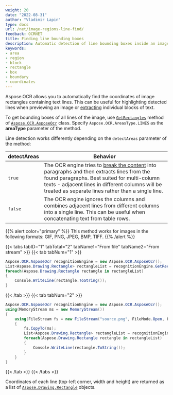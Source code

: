 ```yaml
---
weight: 20
date: "2022-08-31"
author: "Vladimir Lapin"
type: docs
url: /net/image-regions-line-find/
feedback: OCRNET
title: Finding line bounding boxes
description: Automatic detection of line bounding boxes inside an image.
keywords:
- area
- region
- block
- rectangle
- box
- boundary
- coordinates
---
```


Aspose.OCR allows you to automatically find the coordinates of image rectangles containing text lines. This can be useful for highlighting detected lines when previewing an image or [extracting](/ocr/net/image-regions-extract/) individual blocks of text.

To get bounding boxes of all lines of the image, use [`GetRectangles`](https://reference.aspose.com/ocr/net/aspose.ocr/asposeocr/getrectangles/) method of [`Aspose.OCR.AsposeOcr`](https://reference.aspose.com/ocr/net/aspose.ocr/asposeocr/) class. Specify `Aspose.OCR.AreasType.LINES` as the **areaType** parameter of the method.

Line detection works differently depending on the `detectAreas` parameter of the method:

detectAreas | Behavior
----------- | --------
`true`      | The OCR engine tries to [break the content](/ocr/net/areas-detection/) into paragraphs and then extracts lines from the found paragraphs. Best suited for multi-column texts - adjacent lines in different columns will be treated as separate lines rather than a single line.
`false`     | The OCR engine ignores the columns and combines adjacent lines from different columns into a single line. This can be useful when concatenating text from table rows.

{{% alert color="primary" %}}
This method works for images in the following formats: GIF, PNG, JPEG, BMP, TIFF.
{{% /alert %}}

{{< tabs tabID="1" tabTotal="2" tabName1="From file" tabName2="From stream" >}}
{{< tab tabNum="1" >}}
```csharp
Aspose.OCR.AsposeOcr recognitionEngine = new Aspose.OCR.AsposeOcr();
List<Aspose.Drawing.Rectangle> rectangleList = recognitionEngine.GetRectangles("source.png", Aspose.OCR.AreasType.LINES);
foreach(Aspose.Drawing.Rectangle rectangle in rectangleList)
{
	Console.WriteLine(rectangle.ToString());
}
```
{{< /tab >}}
{{< tab tabNum="2" >}}
```csharp
Aspose.OCR.AsposeOcr recognitionEngine = new Aspose.OCR.AsposeOcr();
using(MemoryStream ms = new MemoryStream())
{
	using(FileStream fs = new FileStream("source.png", FileMode.Open, FileAccess.Read))
	{
		fs.CopyTo(ms);
		List<Aspose.Drawing.Rectangle> rectangleList = recognitionEngine.GetRectangles(ms, Aspose.OCR.AreasType.LINES);
		foreach(Aspose.Drawing.Rectangle rectangle in rectangleList)
		{
			Console.WriteLine(rectangle.ToString());
		}
	}
}
```
{{< /tab >}}
{{< /tabs >}}

Coordinates of each line (top-left corner, width and height) are returned as a list of [`Aspose.Drawing.Rectangle`](https://reference.aspose.com/pdf/net/aspose.pdf.drawing/rectangle/) objects.
